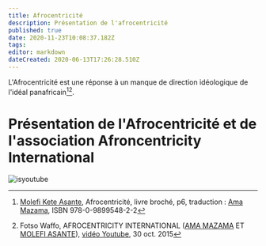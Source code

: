 ```yaml
---
title: Afrocentricité
description: Présentation de l'afrocentricité
published: true
date: 2020-11-23T10:08:37.182Z
tags: 
editor: markdown
dateCreated: 2020-06-13T17:26:28.510Z
---
```


L'Afrocentricité est une réponse à un manque de direction idéologique de l'idéal panafricain[^1][^2].

# Présentation de l'Afrocentricité et de l'association Afroncentricity International

![isyoutube](https://www.youtube.com/watch?v=Wwp9eaVVW_8)

<!-- Sources -->
[^1]:[Molefi Kete Asante](http://leremsesh.com/personnalite/molefi-kete-asante), Afrocentricité, livre broché, p6, traduction : [Ama Mazama](http://leremsesh.com/personnalite/ama-mazama), ISBN 978-0-9899548-2-2
[^2]:Fotso Waffo, AFROCENTRICITY INTERNATIONAL ([AMA MAZAMA](http://leremsesh.com/personnalite/ama-mazama) ET [MOLEFI ASANTE](http://leremsesh.com/personnalite/molefi-kete-asante)), [vidéo Youtube](https://www.youtube.com/watch?v=8ZJWVkNKDBg), 30 oct. 2015